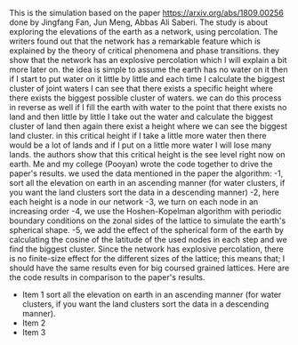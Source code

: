 This is the simulation based on the paper https://arxiv.org/abs/1809.00256 done by Jingfang Fan, Jun Meng, Abbas Ali Saberi. The study is about exploring the elevations of the earth as a network, using percolation. The writers found out that the network has a remarkable feature which is explained by the theory of critical phenomena and phase transitions. they show that the network has an explosive percolation which I will explain a bit more later on. the idea is simple to assume the earth has no water on it then if I start to put water on it little by little and each time I calculate the biggest cluster of joint waters I can see that there exists a specific height where there exists the biggest possible cluster of waters. we can do this process in reverse as well if I fill the earth with water to the point that there exists no land and then little by little I take out the water and calculate the biggest cluster of land then again there exist a height where we can see the biggest land cluster. in this critical height if I take a little more water then there would be a lot of lands and if I put on a little more water I will lose many lands. the authors show that this critical height is the see level right now on earth. Me and my college (Pooyan) wrote the code together to drive the paper's results.
we used the data mentioned in the paper
the algorithm:
-1, sort all the elevation on earth in an ascending manner (for water clusters, if you want the land clusters sort the data in a descending manner)
-2, here each height is a node in our network
-3, we turn on each node in an increasing order
-4, we use the Hoshen-Kopelman algorithm with periodic boundary conditions on the zonal sides of the lattice to simulate the earth's spherical shape.
-5, we add the effect of the spherical form of the earth by calculating the cosine of the latitude of the used nodes in each step and we find the biggest cluster.
Since the network has explosive percolation, there is no finite-size effect for the different sizes of the lattice; this means that; I should have the same results even for big coursed grained lattices.
Here are the code results in comparison to the paper's results.

- Item 1 sort all the elevation on earth in an ascending manner (for water clusters, if you want the land clusters sort the data in a descending manner).
- Item 2
- Item 3

